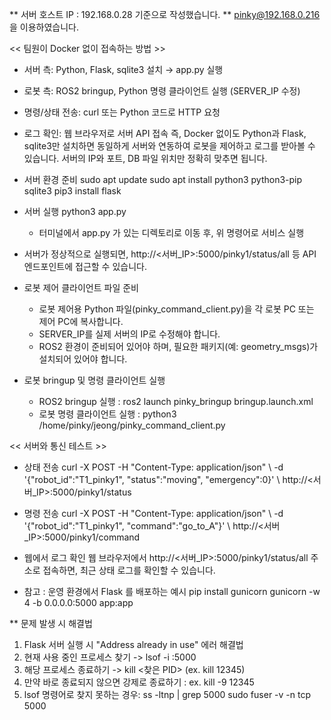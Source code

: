 ** 서버 호스트 IP : 192.168.0.28 기준으로 작성했습니다.
** pinky@192.168.0.216 을 이용하였습니다.

<< 팀원이 Docker 없이 접속하는 방법 >>
- 서버 측: Python, Flask, sqlite3 설치 → app.py 실행
- 로봇 측: ROS2 bringup, Python 명령 클라이언트 실행 (SERVER_IP 수정)
- 명령/상태 전송: curl 또는 Python 코드로 HTTP 요청
- 로그 확인: 웹 브라우저로 서버 API 접속
즉, Docker 없이도 Python과 Flask, sqlite3만 설치하면 동일하게 서버와 연동하여 로봇을 제어하고 로그를 받아볼 수 있습니다.
서버의 IP와 포트, DB 파일 위치만 정확히 맞추면 됩니다.

- 서버 환경 준비
  sudo apt update
  sudo apt install python3 python3-pip sqlite3
  pip3 install flask

- 서버 실행
  python3 app.py
    - 터미널에서 app.py 가 있는 디렉토리로 이동 후, 위 명령어로 서비스 실행

- 서버가 정상적으로 실행되면,
    http://<서버_IP>:5000/pinky1/status/all 등 API 엔드포인트에 접근할 수 있습니다.

- 로봇 제어 클라이언트 파일 준비
    - 로봇 제어용 Python 파일(pinky_command_client.py)을 각 로봇 PC 또는 제어 PC에 복사합니다.
    - SERVER_IP를 실제 서버의 IP로 수정해야 합니다.
    - ROS2 환경이 준비되어 있어야 하며, 필요한 패키지(예: geometry_msgs)가 설치되어 있어야 합니다.

- 로봇 bringup 및 명령 클라이언트 실행
    - ROS2 bringup 실행 : ros2 launch pinky_bringup bringup.launch.xml
    - 로봇 명령 클라이언트 실행 : python3 /home/pinky/jeong/pinky_command_client.py

<< 서버와 통신 테스트 >>
- 상태 전송
curl -X POST -H "Content-Type: application/json" \ -d '{"robot_id":"T1_pinky1", "status":"moving", "emergency":0}' \ http://<서버_IP>:5000/pinky1/status
- 명령 전송
curl -X POST -H "Content-Type: application/json" \ -d '{"robot_id":"T1_pinky1", "command":"go_to_A"}' \ http://<서버_IP>:5000/pinky1/command

- 웹에서 로그 확인
    웹 브라우저에서 http://<서버_IP>:5000/pinky1/status/all 주소로 접속하면, 최근 상태 로그를 확인할 수 있습니다.
- 참고 : 운영 환경에서 Flask 를 배포하는 예시
    pip install gunicorn
    gunicorn -w 4 -b 0.0.0.0:5000 app:app

** 문제 발생 시 해결법
1. Flask 서버 실행 시 "Address already in use" 에러 해결법
2. 현재 사용 중인 프로세스 찾기 -> lsof -i :5000
3. 해당 프로세스 종료하기 -> kill <찾은 PID> (ex. kill 12345)
4. 만약 바로 종료되지 않으면 강제로 종료하기 : ex. kill -9 12345
5. lsof 명령어로 찾지 못하는 경우:
  ss -ltnp | grep 5000
  sudo fuser -v -n tcp 5000
